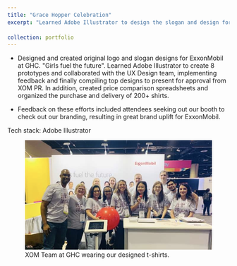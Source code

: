 ```yaml
---
title: "Grace Hopper Celebration"
excerpt: "Learned Adobe Illustrator to design the slogan and design for merch during the Grace Hopper Celebration. <br/><img src='/assets/images/win_1.png'>"

collection: portfolio
---
```


* Designed and created original logo and slogan designs for ExxonMobil at GHC. "Girls fuel the future". Learned Adobe Illustrator to create 8 prototypes and collaborated with the UX Design team, implementing feedback and finally compiling top designs to present for approval from XOM PR. In addition, created price comparison spreadsheets and organized the purchase and delivery of 200+ shirts.
 
* Feedback on these efforts included attendees seeking out our booth to check out our branding, resulting in great brand uplift for ExxonMobil.


Tech stack: Adobe Illustrator

<figure>
	<img src='/assets/images/win_2.png'>
	<figcaption>XOM Team at GHC wearing our designed t-shirts.</figcaption>
</figure>
 
 
